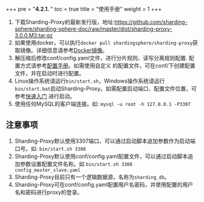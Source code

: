 +++
pre = "<b>4.2.1. </b>"
toc = true
title = "使用手册"
weight = 1
+++

1. 下载Sharding-Proxy的最新发行版，地址:https://github.com/sharding-sphere/sharding-sphere-doc/raw/master/dist/sharding-proxy-3.0.0.M3.tar.gz
1. 如果使用docker，可以执行`docker pull shardingsphere/sharding-proxy`获取镜像。详细信息请参考[Docker镜像](/cn/manual/sharding-proxy/docker/)。
1. 解压缩后修改conf/config.yaml文件，进行分片规则、读写分离规则配置. 配置方式请参考[配置手册](/cn/manual/sharding-proxy/configuration/)。如需使用自定义
的配置文件，可在conf/下创建配置文件，并在启动时进行配置。
1. Linux操作系统请运行`bin/start.sh`，Windows操作系统请运行`bin/start.bat`启动Sharding-Proxy。如需配置启动端口、配置文件位置，可参考[快速入门](/cn/quick-start/sharding-proxy-quick-start/)
进行启动。
1. 使用任何MySQL的客户端连接。如: `mysql -u root -h 127.0.0.1 -P3307`

## 注意事项

1. Sharding-Proxy默认使用3307端口，可以通过启动脚本追加参数作为启动端口号。如: `bin/start.sh 3308`
1. Sharding-Proxy默认使用conf/config.yaml配置文件，可以通过启动脚本追加参数设置配置文件名称。如 `bin/start.sh 3308 config_master_slave.yaml`
1. Sharding-Proxy目前只有一个逻辑数据源，名称为`sharding_db`。
1. Sharding-Proxy可在conf/config.yaml配置用户名密码，并使用配置的用户名和密码进行proxy的登录。

